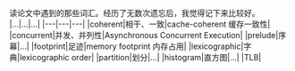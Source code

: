 读论文中遇到的那些词汇。经历了无数次遗忘后，我觉得记下来比较好。 
|...|...|...|
|---|---|---|
|coherent|相干、一致|cache-coherent 缓存一致性| 
|concurrent|并发、并列性|Asynchronous Concurrent Execution|
|prelude|序幕|...|
|footprint|足迹|memory footprint 内存占用|
|lexicographic|字典|lexicographic order|
|partition|划分|...|
|histogram|直方图|...|
|TLB|
